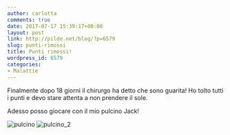 ```yaml
---
author: carlotta
comments: true
date: 2017-07-17 15:39:17+00:00
layout: post
link: http://pilde.net/blog/?p=6579
slug: punti-rimossi
title: Punti rimossi!
wordpress_id: 6579
categories:
- Malattie
---
```


Finalmente dopo 18 giorni il chirurgo ha detto che sono guarita! Ho tolto tutti i punti e devo stare attenta a non prendere il sole.

Adesso posso giocare con il mio pulcino Jack!

![pulcino](http://pilde.net/blog/wp-content/uploads/2017/07/pulcino.png) ![pulcino_2](http://pilde.net/blog/wp-content/uploads/2017/07/pulcino_2.png)
